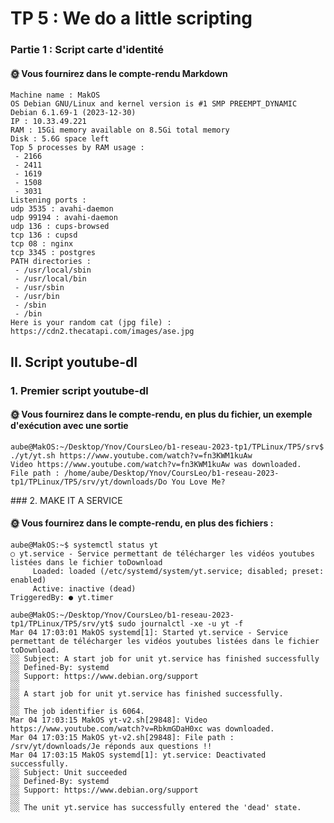 # TP 5 : We do a little scripting
### Partie 1 : Script carte d'identité

#### 🌞 Vous fournirez dans le compte-rendu Markdown
```
Machine name : MakOS
OS Debian GNU/Linux and kernel version is #1 SMP PREEMPT_DYNAMIC Debian 6.1.69-1 (2023-12-30)
IP : 10.33.49.221 
RAM : 15Gi memory available on 8.5Gi total memory
Disk : 5.6G space left
Top 5 processes by RAM usage :
 - 2166
 - 2411
 - 1619
 - 1508
 - 3031
Listening ports :
udp 3535 : avahi-daemon
udp 99194 : avahi-daemon
udp 136 : cups-browsed
tcp 136 : cupsd
tcp 08 : nginx
tcp 3345 : postgres
PATH directories :
 - /usr/local/sbin
 - /usr/local/bin
 - /usr/sbin
 - /usr/bin
 - /sbin
 - /bin
Here is your random cat (jpg file) : https://cdn2.thecatapi.com/images/ase.jpg
```

## II. Script youtube-dl
### 1. Premier script youtube-dl
#### 🌞 Vous fournirez dans le compte-rendu, en plus du fichier, un exemple d'exécution avec une sortie
```
aube@MakOS:~/Desktop/Ynov/CoursLeo/b1-reseau-2023-tp1/TPLinux/TP5/srv$ ./yt/yt.sh https://www.youtube.com/watch?v=fn3KWM1kuAw
Video https://www.youtube.com/watch?v=fn3KWM1kuAw was downloaded.
File path : /home/aube/Desktop/Ynov/CoursLeo/b1-reseau-2023-tp1/TPLinux/TP5/srv/yt/downloads/Do You Love Me?
```

### 2. MAKE IT A SERVICE
#### 🌞 Vous fournirez dans le compte-rendu, en plus des fichiers :

```
aube@MakOS:~$ systemctl status yt
○ yt.service - Service permettant de télécharger les vidéos youtubes listées dans le fichier toDownload
     Loaded: loaded (/etc/systemd/system/yt.service; disabled; preset: enabled)
     Active: inactive (dead)
TriggeredBy: ● yt.timer
```

```
aube@MakOS:~/Desktop/Ynov/CoursLeo/b1-reseau-2023-tp1/TPLinux/TP5/srv/yt$ sudo journalctl -xe -u yt -f 
Mar 04 17:03:01 MakOS systemd[1]: Started yt.service - Service permettant de télécharger les vidéos youtubes listées dans le fichier toDownload.
░░ Subject: A start job for unit yt.service has finished successfully
░░ Defined-By: systemd
░░ Support: https://www.debian.org/support
░░ 
░░ A start job for unit yt.service has finished successfully.
░░ 
░░ The job identifier is 6064.
Mar 04 17:03:15 MakOS yt-v2.sh[29848]: Video https://www.youtube.com/watch?v=RbkmGDaH0xc was downloaded.
Mar 04 17:03:15 MakOS yt-v2.sh[29848]: File path : /srv/yt/downloads/Je réponds aux questions !!
Mar 04 17:03:15 MakOS systemd[1]: yt.service: Deactivated successfully.
░░ Subject: Unit succeeded
░░ Defined-By: systemd
░░ Support: https://www.debian.org/support
░░ 
░░ The unit yt.service has successfully entered the 'dead' state.
```